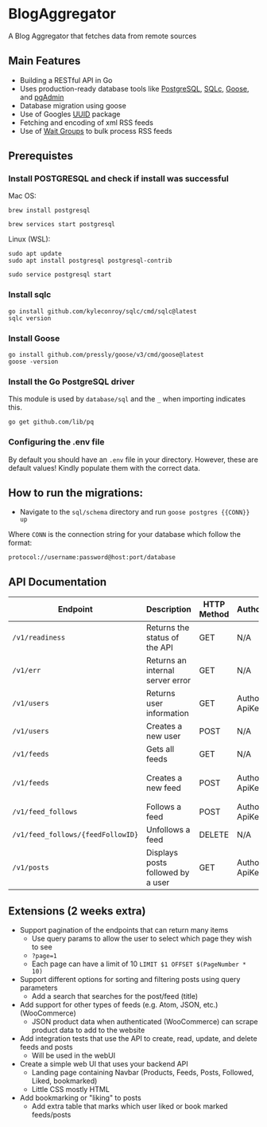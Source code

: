 # BlogAggregator

A Blog Aggregator that fetches data from remote sources

## Main Features

-   Building a RESTful API in Go
-   Uses production-ready database tools like [PostgreSQL](https://www.postgresql.org), [SQLc](https://sqlc.dev), [Goose](https://github.com/pressly/goose), and [pgAdmin](https://www.pgadmin.org)
-   Database migration using goose
-   Use of Googles [UUID](https://pkg.go.dev/github.com/google/uuid) package
-   Fetching and encoding of xml RSS feeds
-   Use of [Wait Groups](https://pkg.go.dev/sync#WaitGroup) to bulk process RSS feeds

## Prerequistes

### Install POSTGRESQL and check if install was successful

Mac OS:

```
brew install postgresql

brew services start postgresql
```

Linux (WSL):

```
sudo apt update
sudo apt install postgresql postgresql-contrib

sudo service postgresql start
```

### Install sqlc

```
go install github.com/kyleconroy/sqlc/cmd/sqlc@latest
sqlc version
```

### Install Goose

```
go install github.com/pressly/goose/v3/cmd/goose@latest
goose -version
```

### Install the Go PostgreSQL driver

This module is used by `database/sql` and the `_` when importing indicates this.

```
go get github.com/lib/pq
```

### Configuring the .env file

By default you should have an `.env` file in your directory. However, these are default values!
Kindly populate them with the correct data.

## How to run the migrations:

-   Navigate to the `sql/schema` directory and run `goose postgres {{CONN}} up`

Where `CONN` is the connection string for your database which follow the format:

```
protocol://username:password@host:port/database
```

## API Documentation

| Endpoint                          | Description                       | HTTP Method | Authorization               | Params  | Format                                       |
| --------------------------------- | :-------------------------------- | ----------- | --------------------------- | ------- | -------------------------------------------- |
| `/v1/readiness`                   | Returns the status of the API     | GET         | N/A                         |         |                                              |
| `/v1/err`                         | Returns an internal server error  | GET         | N/A                         |         |                                              |
| `/v1/users`                       | Returns user information          | GET         | Authorization: ApiKey <key> |         |                                              |
| `/v1/users`                       | Creates a new user                | POST        | N/A                         |         | `json{"name": "UserName"}`                   |
| `/v1/feeds`                       | Gets all feeds                    | GET         | N/A                         |         |                                              |
| `/v1/feeds`                       | Creates a new feed                | POST        | Authorization: ApiKey <key> |         | `json{"name": "FeedName", "url": "FeedURL"}` |
| `/v1/feed_follows`                | Follows a feed                    | POST        | Authorization: ApiKey <key> |         | `json{"feed_id": "FeedID"}`                  |
| `/v1/feed_follows/{feedFollowID}` | Unfollows a feed                  | DELETE      | N/A                         |         |                                              |
| `/v1/posts`                       | Displays posts followed by a user | GET         | Authorization: ApiKey <key> | `limit` |                                              |

## Extensions (2 weeks extra)

-   Support pagination of the endpoints that can return many items
    -   Use query params to allow the user to select which page they wish to see
    -   `?page=1`
    -   Each page can have a limit of 10 `LIMIT $1 OFFSET $(PageNumber * 10)`
-   Support different options for sorting and filtering posts using query parameters
    -   Add a search that searches for the post/feed (title)
-   Add support for other types of feeds (e.g. Atom, JSON, etc.) (WooCommerce)
    -   JSON product data when authenticated (WooCommerce) can scrape product data to add to the website
-   Add integration tests that use the API to create, read, update, and delete feeds and posts
    -   Will be used in the webUI
-   Create a simple web UI that uses your backend API
    -   Landing page containing Navbar (Products, Feeds, Posts, Followed, Liked, bookmarked)
    -   Little CSS mostly HTML
-   Add bookmarking or "liking" to posts
    -   Add extra table that marks which user liked or book marked feeds/posts
